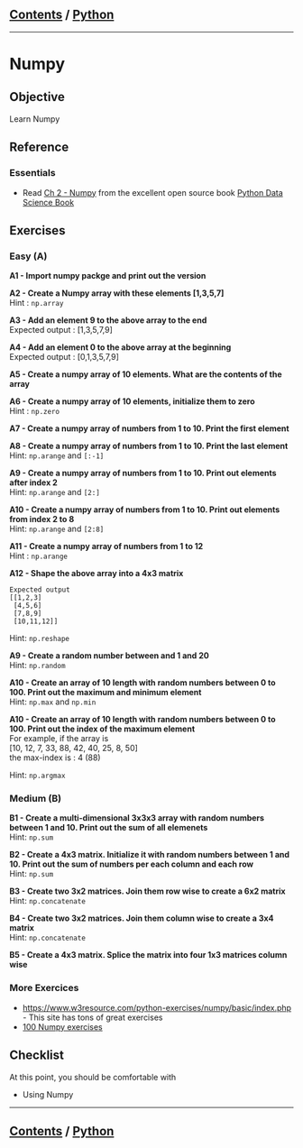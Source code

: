 <link rel='stylesheet' href='../assets/css/main.css'/>

## [Contents](../contents.md) / [Python](0-README.md)

---

# Numpy

## Objective

Learn Numpy

## Reference

### Essentials

- Read [Ch 2  - Numpy](https://jakevdp.github.io/PythonDataScienceHandbook/02.00-introduction-to-numpy.html) from the excellent open source book [Python Data Science Book](https://jakevdp.github.io/PythonDataScienceHandbook/index.html)

## Exercises

### Easy (A)

**A1 - Import numpy packge and print out the version**

**A2 - Create a Numpy array with these elements [1,3,5,7]**  
Hint : `np.array`

**A3 - Add an element 9 to the above  array to the end**  
Expected output : [1,3,5,7,9]

**A4 - Add an element 0 to the above  array at the beginning**  
Expected output : [0,1,3,5,7,9]

**A5 - Create a numpy array of 10 elements.  What are the contents of the array**

**A6 - Create a numpy array of 10 elements, initialize them to zero**  
Hint : `np.zero`

**A7 - Create a numpy array of numbers from 1 to 10.  Print the first element**  

**A8 - Create a numpy array of numbers from 1 to 10.  Print the last element**  
Hint: `np.arange`  and `[:-1]`

**A9 - Create a numpy array of numbers from 1 to 10.  Print out elements after index 2**  
Hint: `np.arange`  and `[2:]`

**A10 - Create a numpy array of numbers from 1 to 10.  Print out elements from index 2 to 8**  
Hint: `np.arange`  and `[2:8]`


**A11 - Create a numpy array of numbers from 1 to 12**  
Hint : `np.arange`

**A12 - Shape the above array into a  4x3 matrix**  

```text
Expected output 
[[1,2,3]
 [4,5,6]
 [7,8,9]
 [10,11,12]]
```
Hint: `np.reshape`

**A9 - Create a random number between and 1 and 20**  
Hint: `np.random`

**A10 - Create an array of 10 length with random numbers between 0 to 100.  Print out the maximum and minimum element**  
Hint: `np.max` and `np.min`

**A10 - Create an array of 10 length with random numbers between 0 to 100.  Print out the index of the maximum element**  
For example, if the array is  
[10, 12, 7,  33, 88, 42, 40, 25, 8, 50]  
the max-index is : 4  (88)

Hint: `np.argmax`

### Medium (B)

**B1 - Create a multi-dimensional 3x3x3 array with random numbers between 1 and 10.  Print out the sum of all elemenets**  
Hint: `np.sum`

**B2 - Create a 4x3 matrix.  Initialize it with random numbers between 1 and 10.  Print out the sum of numbers per each column and each row**  
Hint: `np.sum`

**B3 - Create two 3x2 matrices.  Join them row wise to create a 6x2 matrix**  
Hint: `np.concatenate`

**B4 - Create two 3x2 matrices.  Join them column wise to create a 3x4 matrix**  
Hint: `np.concatenate`

**B5 - Create a 4x3 matrix.  Splice the matrix into four 1x3 matrices column wise**

### More Exercices

* https://www.w3resource.com/python-exercises/numpy/basic/index.php - This site has tons of great exercises
* [100 Numpy exercises](https://github.com/rougier/numpy-100)


## Checklist

At this point, you should be comfortable with

- Using Numpy

---

## [Contents](../contents.md) / [Python](0-README.md)
